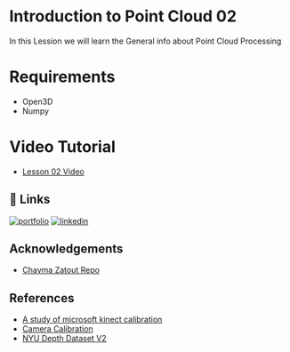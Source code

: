 
# Introduction to Point Cloud 02

In this Lession we will learn the General info about Point Cloud Processing 

# Requirements 
* Open3D
* Numpy

# Video Tutorial
-  [Lesson 02 Video ](https://www.youtube.com/watch?v=N4TPMCl8P5Q)



## 🔗 Links
[![portfolio](https://img.shields.io/badge/my_portfolio-000?style=for-the-badge&logo=ko-fi&logoColor=white)](https://abdullahjirjees.com/)
[![linkedin](https://img.shields.io/badge/linkedin-0A66C2?style=for-the-badge&logo=linkedin&logoColor=white)](https://www.linkedin.com/in/abdullah-jirjees/)


## Acknowledgements

 - [Chayma Zatout Repo](https://github.com/Chim-SO/pointcloudprocessing#requirements)


## References
 - [A study of microsoft kinect calibration](https://cs.gmu.edu/~xzhou10/doc/kinect-study.pdf)
 - [Camera Calibration](https://docs.opencv.org/4.6.0/dc/dbb/tutorial_py_calibration.html)
 - [NYU Depth Dataset V2](https://cs.nyu.edu/~silberman/datasets/nyu_depth_v2.html)

